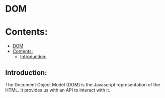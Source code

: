 # DOM

# Contents:

- [DOM](#dom)
- [Contents:](#contents)
  - [Introduction:](#introduction)

## Introduction:

The Document Object Model (DOM) is the Javascript representation of the HTML.
It provides us with an API to interact with it.